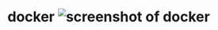 # docker ![screenshot of docker](https://github.com/user-attachments/assets/4ae17371-dd15-425e-9bd6-2497e22cad40)
